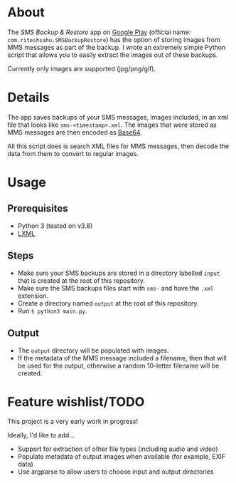 # About

The *SMS Backup & Restore* app on [Google Play](https://play.google.com/store/apps/details?id=com.riteshsahu.SMSBackupRestore&hl=en_US) (official name: `com.riteshsahu.SMSBackupRestore`) has the option of storing images from MMS messages as part of the backup. I wrote an extremely simple Python script that allows you to easily extract the images out of these backups.

Currently only images are supported (jpg/png/gif).

# Details

The app saves backups of your SMS messages, images included, in an xml file that looks like `sms-<timestamp>.xml`. The images that were stored as MMS messages are then encoded as [Base64](https://en.wikipedia.org/wiki/Base64). 

All this script does is search XML files for MMS messages, then decode the data from them to convert to regular images.

# Usage

## Prerequisites
* Python 3 (tested on v3.8)
* [LXML](https://lxml.de/)

## Steps
* Make sure your SMS backups are stored in a directory labelled `input` that is created at the root of this repository.
* Make sure the SMS backups files start with `sms-` and have the `.xml` extension.
* Create a directory named `output` at the root of this repository.
* Run `$ python3 main.py`.

## Output
* The `output` directory will be populated with images. 
* If the metadata of the MMS message included a filename, then that will be used for the output, otherwise a random 10-letter filename will be created.

# Feature wishlist/TODO
This project is a very early work in progress!

Ideally, I'd like to add...

* Support for extraction of other file types (including audio and video)
* Populate metadata of output images when available (for example, EXIF data)
* Use argparse to allow users to choose input and output directories

